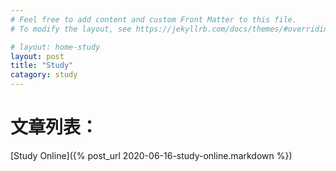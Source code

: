 ```yaml
---
# Feel free to add content and custom Front Matter to this file.
# To modify the layout, see https://jekyllrb.com/docs/themes/#overriding-theme-defaults

# layout: home-study
layout: post
title: "Study"
catagory: study
---
```


# 文章列表：
[Study Online]({% post_url 2020-06-16-study-online.markdown %})